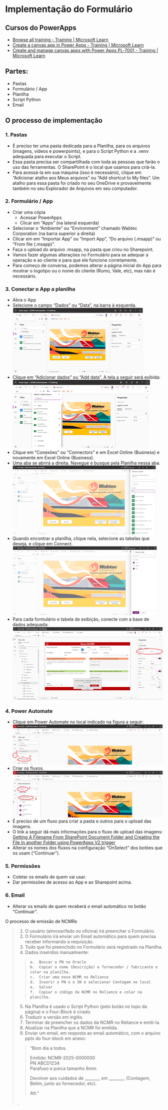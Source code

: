 # Implementação do Formulário

## Cursos do PowerApps
- [Browse all training - Training | Microsoft Learn](https://learn.microsoft.com/en-us/training/browse/)
- [Create a canvas app in Power Apps - Training | Microsoft Learn](https://learn.microsoft.com/en-us/training/paths/create-powerapps/)
- [Create and manage canvas apps with Power Apps PL-7001 - Training | Microsoft Learn](https://learn.microsoft.com/en-us/training/paths/create-manage-canvas-apps-power-apps/)

## Partes:
- Pastas 
- Formulário / App
- Planilha
- Script Python
- Email


## O processo de implementação
### 1. Pastas
- É preciso ter uma pasta dedicada para a Planilha, para os arquivos (imagens, vídeos e powerpoints), e para o Script Python e a .venv adequada para executar o Script.
- Essa pasta precisa ser compartilhada com toda as pessoas que farão o uso das ferramentas. O SharePoint é o local que usamos para criá-la. 
- Para acessá-la em sua máquina (isso é necessário), clique em “Adicionar atalho aos Meus arquivos” ou “Add shortcut to My files”. Um atalho para essa pasta foi criado no seu OneDrive e provavelmente também no seu Explorador de Arquivos em seu computador.

### 2. Formulário / App
- Criar uma cópia
	- Acessar PowerApps
	- Clicar em “Apps” (na lateral esquerda)
- Selecionar o “Ambiente” ou “Environment” chamado Wabtec Corporation (na barra superior a direita)
- Clicar em em “Importar App” ou “Import App”, “Do arquivo (.msapp)” ou “From file (.msapp)”.
- Faça o upload do arquivo .msapp, na pasta que criou no Sharepoint.
- Vamos fazer algumas alterações no Formulário para se adequar a operação e ao cliente e para que ele funcione corretamente.
- Para começo de conversa, podemos alterar a página inicial do App para mostrar o logotipo ou o nome do cliente (Rumo, Vale, etc), mas não é necessário.

### 3. Conectar o App a planilha 
- Abra o App	
- Selecione o campo “Dados” ou “Data”, na barra à esquerda.  
![Figura1](./imgs/Picture1.png)
- Clique em “Adicionar dados” ou “Add data”. A tela a seguir será exibida:  
![Figura2](./imgs/Picture2.png)
- Clique em “Conexões” ou “Connectors” e em Excel Online (Business) e novamente em Excel Online (Business).
- Uma aba se abrirá a direita. Navegue e busque pela Planilha nessa aba.  
![Figura3](./imgs/Picture3.png)
- Quando encontrar a planilha, clique nela, selecione as tabelas que deseja, e clique em Connect.  
![Figura4](./imgs/Picture4.png)
- Para cada formulário e tabela de exibição, conecte com a base de dados adequada:  
![Figura5](./imgs/Picture5.png)
 
### 4. Power Automate
- Clique em Power Automate no local indicado na figura a seguir:  
 ![Figura6](./imgs/Picture6.png)
- Criar os fluxos.    
![Figura7](./imgs/Picture7.png)
- É preciso de um fluxo para criar a pasta e outros para o upload das imagens.
- O link a seguir dá mais informações para o fluxo de upload das imagens: [Getting A Filename From SharePoint Document Folder and Creating the File In another Folder using PowerApps V2 trigger](https://community.powerplatform.com/forums/thread/details/?threadid=689a6407-9cc8-44d6-ae71-e7b92d82d6f3)
- Alterar os nomes dos fluxos na configuração “OnSelect” dos botões que os usam (“Continuar”).

### 5. Permissões
- Coletar os emails de quem vai usar.
- Dar permissões de acesso ao App e ao Sharepoint acima.

### 6. Email
- Alterar os emails de quem receberá o email automático no botão “Continuar”.




O processo de emissão de NCMRs

> 1.	O usuário (almoxarifado ou oficina) irá preencher o Formulário.
> 2.	O Formulário irá enviar um Email automático para quem precisa receber informando a requisição.
> 3.	Tudo que foi preenchido no Formulário será registrado na Planilha.
> 4.	Dados inseridos manualmente:
> >     a.	Buscar o PN no Oracle
> >     b.	Copiar o nome (Descrição) e fornecedor / fabricante e colar na planilha.
> >     c.	Criar uma nova NCMR no Reliance
> >     d.	Inserir o PN e o SN e selecionar Contagem no local
> >     e.	Salvar
> >     f.	Copiar o código da NCMR no Reliance e colar na planilha.
> 5.	Na Planilha é usado o Script Python (pelo botão no topo da página) e o Four-Block é criado.
> 6.	Traduzir a versão em inglês.
> 7.	Terminar de preencher os dados da NCMR no Reliance e emiti-la.
> 8.	Atualizar na Planilha que a NCMR foi emitida.
> 9.	Enviar um email, em resposta ao email automático, com o arquivo pptx do four-block em anexo:
> > “Bom dia a todos.
> >  
> >  Emitido: NCMR-2025-0000000  
> >  PN ABCD1234  
> >  Parafuso e porca tamanho 6mm
> > 
> > Devolver aos cuidados de _______, em ________ (Contagem, Betim, junto ao fornecedor, etc).
> > 
> >  Att.”
>
> .